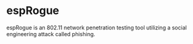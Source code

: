 # espRogue
espRogue is an 802.11 network penetration testing tool utilizing a social engineering attack called phishing.
